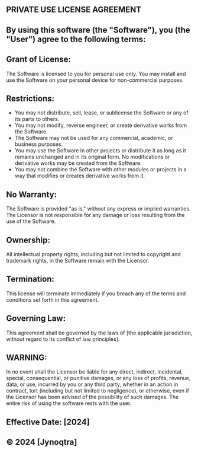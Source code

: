 ## PRIVATE USE LICENSE AGREEMENT

## By using this software (the "Software"), you (the "User") agree to the following terms:

## Grant of License: 
The Software is licensed to you for personal use only. You may install and use the Software on your personal device for non-commercial purposes.

## Restrictions:
- You may not distribute, sell, lease, or sublicense the Software or any of its parts to others.
- You may not modify, reverse engineer, or create derivative works from the Software.
- The Software may not be used for any commercial, academic, or business purposes.
- You may use the Software in other projects or distribute it as long as it remains unchanged and in its original form. No modifications or derivative works may be created from the Software.
- You may not combine the Software with other modules or projects in a way that modifies or creates derivative works from it.

## No Warranty: 
The Software is provided "as is," without any express or implied warranties. The Licensor is not responsible for any damage or loss resulting from the use of the Software.

## Ownership: 
All intellectual property rights, including but not limited to copyright and trademark rights, in the Software remain with the Licensor.

## Termination: 
This license will terminate immediately if you breach any of the terms and conditions set forth in this agreement.

## Governing Law: 
This agreement shall be governed by the laws of [the applicable jurisdiction, without regard to its conflict of law principles].

## WARNING: 
In no event shall the Licensor be liable for any direct, indirect, incidental, special, consequential, or punitive damages, or any loss of profits, revenue, data, or use, incurred by you or any third party, whether in an action in contract, tort (including but not limited to negligence), or otherwise, even if the Licensor has been advised of the possibility of such damages. The entire risk of using the software rests with the user.

## Effective Date: [2024]

## © 2024 [Jynoqtra]
